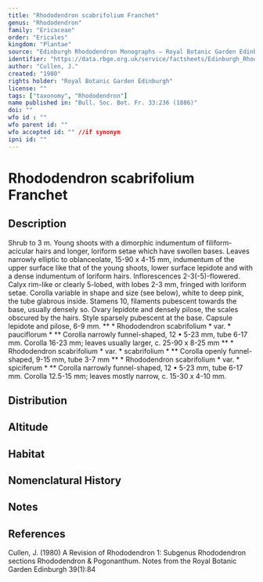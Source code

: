 ```yaml
---
title: "Rhododendron scabrifolium Franchet"
genus: "Rhododendron"
family: "Ericaceae"
order: "Ericales"
kingdom: "Plantae"
source: "Edinburgh Rhododendron Monographs – Royal Botanic Garden Edinburgh"
identifier: "https://data.rbge.org.uk/service/factsheets/Edinburgh_Rhododendron_Monographs.xhtml"
author: "Cullen, J."
created: "1980"
rights holder: "Royal Botanic Garden Edinburgh"
license: ""
tags: ["taxonomy", "Rhododendron"]
name published in: "Bull. Soc. Bot. Fr. 33:236 (1886)"
doi: ""
wfo id : ""
wfo parent id: ""
wfo accepted id: "" //if synonym                      
ipni id: ""
---
```


                       

# Rhododendron scabrifolium Franchet

## Description
Shrub to 3 m. Young shoots with a dimorphic indumentum of filiform-acicular hairs and longer, loriform setae which have swollen bases. Leaves narrowly elliptic to oblanceolate, 15-90 x 4-15 mm, indumentum of the upper surface like that of the young shoots, lower surface lepidote and with a dense indumentum of loriform hairs. Inflorescences 2-3(-5)-flowered. Calyx rim-like or clearly 5-lobed, with lobes 2-3 mm, fringed with loriform setae. Corolla variable in shape and size (see below), white to deep pink, the tube glabrous inside. Stamens 10, filaments pubescent towards the base, usually densely so. Ovary lepidote and densely pilose, the scales obscured by the hairs. Style sparsely pubescent at the base. Capsule lepidote and pilose, 6-9 mm. ** * Rhododendron scabrifolium * var. * pauciflorum * ** Corolla narrowly funnel-shaped, 12 • 5-23 mm, tube 6-17 mm. Corolla 16-23 mm; leaves usually larger, c. 25-90 x 8-25 mm ** * Rhododendron scabrifolium * var. * scabrifolium * ** Corolla openly funnel-shaped, 9-15 mm, tube 3-7 mm ** * Rhododendron scabrifolium * var. * spiciferum * ** Corolla narrowly funnel-shaped, 12 • 5-23 mm, tube 6-17 mm. Corolla 12.5-15 mm; leaves mostly narrow, c. 15-30 x 4-10 mm.

## Distribution


## Altitude


## Habitat


## Nomenclatural History

                       
## Notes


## References

Cullen, J. (1980) A Revision of Rhododendron 1: Subgenus Rhododendron sections Rhododendron & Pogonanthum. Notes from the Royal Botanic Garden Edinburgh 39(1):84
